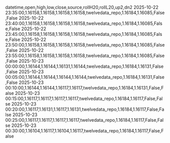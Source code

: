 datetime,open,high,low,close,source,rollH20,rollL20,up2,dn2
2025-10-22 23:35:00,1.16158,1.16158,1.16158,1.16158,twelvedata_repo,1.16184,1.16085,False,False
2025-10-22 23:40:00,1.16158,1.16158,1.16158,1.16158,twelvedata_repo,1.16184,1.16085,False,False
2025-10-22 23:45:00,1.16158,1.16158,1.16158,1.16158,twelvedata_repo,1.16184,1.16085,False,False
2025-10-22 23:50:00,1.16158,1.16158,1.16158,1.16158,twelvedata_repo,1.16184,1.16085,False,False
2025-10-22 23:55:00,1.16158,1.16158,1.16158,1.16158,twelvedata_repo,1.16184,1.16085,False,False
2025-10-23 00:00:00,1.16144,1.16144,1.16131,1.16144,twelvedata_repo,1.16184,1.16131,False,False
2025-10-23 00:05:00,1.16144,1.16144,1.16144,1.16144,twelvedata_repo,1.16184,1.16131,False,False
2025-10-23 00:10:00,1.16144,1.16144,1.16117,1.16117,twelvedata_repo,1.16184,1.16131,False,False
2025-10-23 00:15:00,1.16117,1.16117,1.16117,1.16117,twelvedata_repo,1.16184,1.16117,False,False
2025-10-23 00:20:00,1.16117,1.16131,1.16117,1.16131,twelvedata_repo,1.16184,1.16117,False,False
2025-10-23 00:25:00,1.16117,1.16117,1.16117,1.16117,twelvedata_repo,1.16184,1.16117,False,False
2025-10-23 00:30:00,1.16104,1.16117,1.16104,1.16117,twelvedata_repo,1.16184,1.16117,False,False
